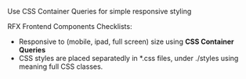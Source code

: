 Use CSS Container Queries for simple responsive styling

RFX Frontend Components Checklists:

- Responsive to (mobile, ipad, full screen) size using **CSS Container Queries**
- CSS styles are placed separatedly in \*.css files, under ./styles using meaning full CSS classes.
